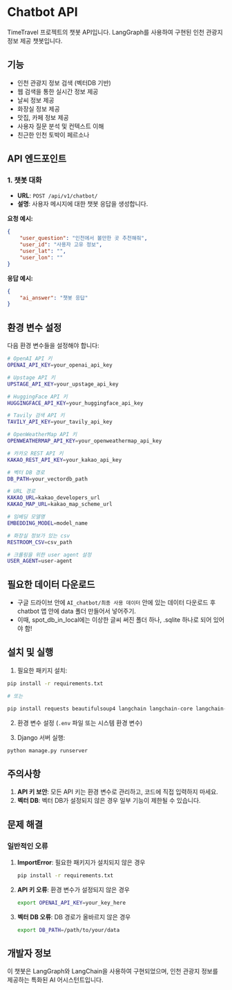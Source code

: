 # Chatbot API

TimeTravel 프로젝트의 챗봇 API입니다. LangGraph를 사용하여 구현된 인천 관광지 정보 제공 챗봇입니다.

## 기능

- 인천 관광지 정보 검색 (벡터DB 기반)
- 웹 검색을 통한 실시간 정보 제공
- 날씨 정보 제공
- 화장실 정보 제공
- 맛집, 카페 정보 제공
- 사용자 질문 분석 및 컨텍스트 이해
- 친근한 인천 토박이 페르소나

## API 엔드포인트

### 1. 챗봇 대화
- **URL**: `POST /api/v1/chatbot/`
- **설명**: 사용자 메시지에 대한 챗봇 응답을 생성합니다.

**요청 예시:**
```json
{
    "user_question": "인천에서 볼만한 곳 추천해줘",
    "user_id": "사용자 고유 정보",
    "user_lat": "",
    "user_lon": ""
}
```

**응답 예시:**
```json
{
    "ai_answer": "챗봇 응답"
}
```

## 환경 변수 설정

다음 환경 변수들을 설정해야 합니다:

```bash
# OpenAI API 키
OPENAI_API_KEY=your_openai_api_key

# Upstage API 키
UPSTAGE_API_KEY=your_upstage_api_key

# HuggingFace API 키
HUGGINGFACE_API_KEY=your_huggingface_api_key

# Tavily 검색 API 키
TAVILY_API_KEY=your_tavily_api_key

# OpenWeatherMap API 키
OPENWEATHERMAP_API_KEY=your_openweathermap_api_key

# 카카오 REST API 키
KAKAO_REST_API_KEY=your_kakao_api_key

# 벡터 DB 경로
DB_PATH=your_vectordb_path

# URL 경로
KAKAO_URL=kakao_developers_url
KAKAO_MAP_URL=kakao_map_scheme_url

# 임베딩 모델명
EMBEDDING_MODEL=model_name

# 화장실 정보가 있는 csv
RESTROOM_CSV=csv_path

# 크롤링을 위한 user agent 설정
USER_AGENT=user-agent
```

## 필요한 데이터 다운로드

- 구글 드라이브 안에 `AI_chatbot/최종 사용 데이터` 안에 있는 데이터 다운로드 후 chatbot 앱 안에 data 폴더 만들어서 넣어주기.
- 이때, spot_db_in_local에는 이상한 글씨 써진 폴더 하나, .sqlite 하나로 되어 있어야 함!

## 설치 및 실행

1. 필요한 패키지 설치:
```bash
pip install -r requirements.txt

# 또는

pip install requests beautifulsoup4 langchain langchain-core langchain-community langchain-chroma langchain-huggingface langchain-tavily langchain-openai langchain-upstage langgraph
```

2. 환경 변수 설정 (`.env` 파일 또는 시스템 환경 변수)

3. Django 서버 실행:
```bash
python manage.py runserver
```

## 주의사항

1. **API 키 보안**: 모든 API 키는 환경 변수로 관리하고, 코드에 직접 입력하지 마세요.
2. **벡터 DB**: 벡터 DB가 설정되지 않은 경우 일부 기능이 제한될 수 있습니다.


## 문제 해결

### 일반적인 오류

1. **ImportError**: 필요한 패키지가 설치되지 않은 경우
   ```bash
   pip install -r requirements.txt
   ```

2. **API 키 오류**: 환경 변수가 설정되지 않은 경우
   ```bash
   export OPENAI_API_KEY=your_key_here
   ```

3. **벡터 DB 오류**: DB 경로가 올바르지 않은 경우
   ```bash
   export DB_PATH=/path/to/your/data
   ```

## 개발자 정보

이 챗봇은 LangGraph와 LangChain을 사용하여 구현되었으며, 인천 관광지 정보를 제공하는 특화된 AI 어시스턴트입니다.
